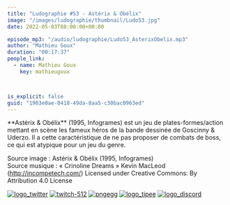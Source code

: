 ```yaml
---
title: "Ludographie #53 - Astérix & Obélix"
image: "/images/ludographie/thumbnail/Ludo53.jpg"
date: 2022-05-03T08:00:00+00:00

episode_mp3: "/audio/ludographie/Ludo53_AsterixObelix.mp3"
author: "Mathieu Goux"
duration: "00:17:37"
people_link: 
  - name: Mathieu Goux
    key: mathieugoux



is_explicit: false
guid: "1903e0ae-0418-49da-8aa5-c30bac0963ed"
---
```


<PodcastHeader/>

<p>**Astérix & Obélix** (1995, Infogrames) est un jeu de plates-formes/action mettant en scène les fameux héros de la bande dessinée de Goscinny & Uderzo. Il a cette caractéristique de ne pas proposer de combats de boss, ce qui est atypique pour un jeu du genre.</p>

<a href="" rel="nofollow"></a>
 
<p>Source image : Astérix & Obélix (1995, Infogrames)<br>Source musique : «&nbsp;Crinoline Dreams&nbsp;» Kevin MacLeod (<a title="http://incompetech.com/" href="http://incompetech.com/" rel="nofollow">http://incompetech.com/</a>) Licensed under Creative Commons: By Attribution 4.0 License</p>


<!--tr--><p>
<!--td--><span><a href="https://twitter.com/Gouximan" rel="nofollow"><img src="/resources/ludographie/2022-03-29T08-00-00-00-00_Ludographie52BanjoKazooie/logo_twitter-1.png" alt="logo_twitter"></a><!--/td--></span>
<!--td--><span><a href="https://www.twitch.tv/mathieugoux" rel="nofollow"><img src="/resources/ludographie/2022-03-29T08-00-00-00-00_Ludographie52BanjoKazooie/twitch-512-1.png" alt="twitch-512"></a><!--/td--></span>
<!--td--><span><a href="https://www.youtube.com/user/MattTheFatalifieur/videos" rel="nofollow"><img src="/resources/ludographie/2022-03-29T08-00-00-00-00_Ludographie52BanjoKazooie/pngegg.png" alt="pngegg"></a><!--/td--></span>
<!--td--><span><a href="http://fr.tipeee.com/calvinball" rel="nofollow"><img src="/resources/ludographie/2022-03-29T08-00-00-00-00_Ludographie52BanjoKazooie/logo_tipee-1.png" alt="logo_tipee"></a><!--/td--></span>
<!--td--><span><a href="https://discord.com/invite/4RnA9v7" rel="nofollow"><img src="/resources/ludographie/2022-03-29T08-00-00-00-00_Ludographie52BanjoKazooie/logo_discord-1.png" alt="logo_discord"></a><!--/td--></span>
<!--/tr--></p>




<p></p>